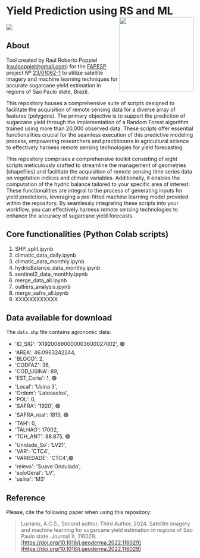 # Yield Prediction using RS and ML  <img align="right" width="200px" src="https://www.omex.com/wp-content/uploads/2020/10/Sugar-Cane-Harvest-1536x772.jpg"/>

<p align='left'>
  <a href="#"><img src="https://img.shields.io/badge/repo%20status-100%25%20ready-green"></a>
  
  
## About
Tool created by Raul Roberto Poppiel (raulpoppiel@gmail.com) for the [FAPESP](https://fapesp.br/en) project Nº [23/01062-1](https://bv.fapesp.br/en/bolsas/207973/satellite-imagery-and-machine-learning-for-sugarcane-yield-estimation-in-regions-of-sao-paulo-state/) to utilize satellite imagery and machine learning techniques for accurate sugarcane yield estimation in regions of Sao Paulo state, Brazil.

This repository houses a comprehensive suite of scripts designed to facilitate the acquisition of remote sensing data for a diverse array of features (polygons). The primary objective is to support the prediction of sugarcane yield through the implementation of a Random Forest algorithm trained using more than 20,000 observed data. These scripts offer essential functionalities crucial for the seamless execution of this predictive modeling process, empowering researchers and practitioners in agricultural science to effectively harness remote sensing technologies for yield forecasting.

This repository comprises a comprehensive toolkit consisting of eight scripts meticulously crafted to streamline the management of geometries (shapefiles) and facilitate the acquisition of remote sensing time series data on vegetation indices and climate variables. Additionally, it enables the computation of the hydric balance tailored to your specific area of interest. These functionalities are integral to the process of generating inputs for yield predictions, leveraging a pre-fitted machine learning model provided within the repository. By seamlessly integrating these scripts into your workflow, you can effectively harness remote sensing technologies to enhance the accuracy of sugarcane yield forecasts.

## Core functionalities (Python Colab scripts)
1) SHP_split.ipynb
2) climatic_data_daily.ipynb
3) climatic_data_monthly.ipynb
4) hydricBalance_data_monthly.ipynb
5) sentinel2_data_monthly.ipynb
6) merge_data_all.ipynb
7) outliers_analysis.ipynb
8) merge_safra_all.ipynb
9) XXXXXXXXXXXX

## Data available for download
The `data.shp` file contains agronomic data:
- 'ID_SIG': 'X19200890000003600027002', 🟢
- 'AREA': 46.0963242244,
- 'BLOCO': 2,
- 'CODFAZ': 36,
- 'COD_USINA': 89,
- 'EST_Corte': 1, 🟢
- 'Local': 'Usina 3',
- 'Ordem': 'Latossolos',
- 'POL': 0,
- 'SAFRA': '1920', 🟢
- 'SAFRA_real': 1819, 🟢
- 'TAH': 0,
- 'TALHAO': 17002,
- 'TCH_ANT': 88.875, 🟢
- 'Unidade_So': 'LV21',
- 'VAR': 'CTC4',
- 'VARIEDADE': 'CTC4',🟢
- 'relevo': 'Suave Ondulado',
- 'soloGeral': 'LV',
- 'usina': 'M3'


## Reference
Please, cite the following paper when using this repository:

> Luciano, A.C.S., Second author, Third Author, 2024. Satellite imagery and machine learning for sugarcane yield estimation in regions of Sao Paulo state. Journal X, 116029. [https://doi.org/10.1016/j.geoderma.2022.116029](https://doi.org/10.1016/j.geoderma.2022.116029)
